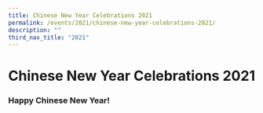 ```yaml
---
title: Chinese New Year Celebrations 2021
permalink: /events/2021/chinese-new-year-celebrations-2021/
description: ""
third_nav_title: "2021"
---
```

# **Chinese New Year Celebrations 2021**


### Happy Chinese New Year!